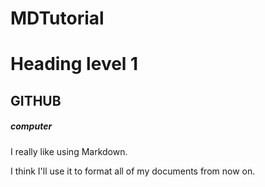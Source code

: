 # MDTutorial
<h1>Heading level 1</h1>
<h2>GITHUB</h2>
<h5>computer</h5>
<p>I really like using Markdown.</p>

<p>I think I'll use it to format all of my documents from now on.</p>
